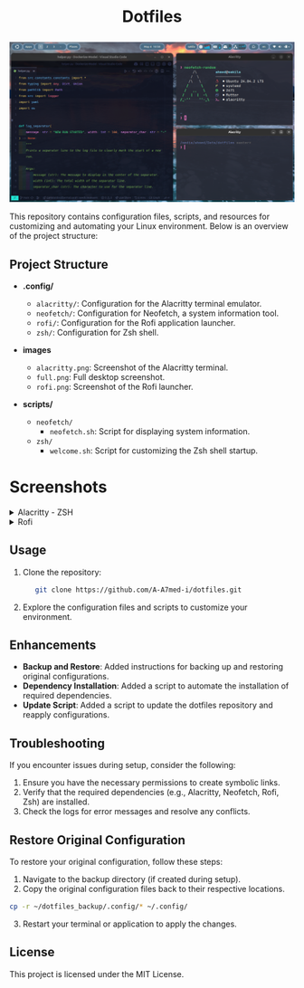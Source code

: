 # <p align="center">Dotfiles</p>

![Project Overview](images/full.png)

This repository contains configuration files, scripts, and resources for customizing and automating your Linux environment. Below is an overview of the project structure:

## Project Structure

- **.config/**
  - `alacritty/`: Configuration for the Alacritty terminal emulator.
  - `neofetch/`: Configuration for Neofetch, a system information tool.
  - `rofi/`: Configuration for the Rofi application launcher.
  - `zsh/`: Configuration for Zsh shell.

- **images**
  - `alacritty.png`: Screenshot of the Alacritty terminal.
  - `full.png`: Full desktop screenshot.
  - `rofi.png`: Screenshot of the Rofi launcher.

- **scripts/**
  - `neofetch/`
    - `neofetch.sh`: Script for displaying system information.
  - `zsh/`
    - `welcome.sh`: Script for customizing the Zsh shell startup.

# Screenshots

<details>
  <summary>Alacritty - ZSH</summary>
  <img src="images/alacritty.png" alt="Alacritty Screenshot">
</details>

<details>
  <summary>Rofi </summary>
  <img src="images/rofi.png" alt="Rofi Screenshot">
</details>

## Usage

1. Clone the repository:

   ```bash
      git clone https://github.com/A-A7med-i/dotfiles.git
   ```

2. Explore the configuration files and scripts to customize your environment.

## Enhancements

- **Backup and Restore**: Added instructions for backing up and restoring original configurations.
- **Dependency Installation**: Added a script to automate the installation of required dependencies.
- **Update Script**: Added a script to update the dotfiles repository and reapply configurations.

## Troubleshooting

If you encounter issues during setup, consider the following:

1. Ensure you have the necessary permissions to create symbolic links.
2. Verify that the required dependencies (e.g., Alacritty, Neofetch, Rofi, Zsh) are installed.
3. Check the logs for error messages and resolve any conflicts.

## Restore Original Configuration

To restore your original configuration, follow these steps:

1. Navigate to the backup directory (if created during setup).
2. Copy the original configuration files back to their respective locations.

```bash
cp -r ~/dotfiles_backup/.config/* ~/.config/
```

3. Restart your terminal or application to apply the changes.

## License

This project is licensed under the MIT License.
